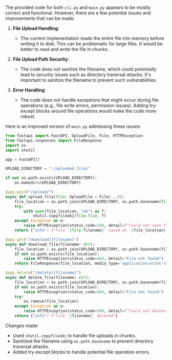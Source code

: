 The provided code for both `cli.py` and `main.py` appears to be mostly correct and functional. However, there are a few potential issues and improvements that can be made:

1. **File Upload Handling**:
   - The current implementation reads the entire file into memory before writing it to disk. This can be problematic for large files. It would be better to read and write the file in chunks.

2. **File Upload Path Security**:
   - The code does not sanitize the filename, which could potentially lead to security issues such as directory traversal attacks. It's important to sanitize the filename to prevent such vulnerabilities.

3. **Error Handling**:
   - The code does not handle exceptions that might occur during file operations (e.g., file write errors, permission issues). Adding try-except blocks around file operations would make the code more robust.

Here is an improved version of `main.py` addressing these issues:

```python
from fastapi import FastAPI, UploadFile, File, HTTPException
from fastapi.responses import FileResponse
import os
import shutil

app = FastAPI()

UPLOAD_DIRECTORY = "./uploaded_files"

if not os.path.exists(UPLOAD_DIRECTORY):
    os.makedirs(UPLOAD_DIRECTORY)

@app.post("/upload/")
async def upload_file(file: UploadFile = File(...)):
    file_location = os.path.join(UPLOAD_DIRECTORY, os.path.basename(file.filename))
    try:
        with open(file_location, "wb") as f:
            shutil.copyfileobj(file.file, f)
    except Exception as e:
        raise HTTPException(status_code=500, detail=f"Could not save file: {str(e)}")
    return {"info": f"file '{file.filename}' saved at '{file_location}'"}

@app.get("/download/{filename}")
async def download_file(filename: str):
    file_location = os.path.join(UPLOAD_DIRECTORY, os.path.basename(filename))
    if not os.path.exists(file_location):
        raise HTTPException(status_code=404, detail="File not found")
    return FileResponse(file_location, media_type='application/octet-stream', filename=filename)

@app.delete("/delete/{filename}")
async def delete_file(filename: str):
    file_location = os.path.join(UPLOAD_DIRECTORY, os.path.basename(filename))
    if not os.path.exists(file_location):
        raise HTTPException(status_code=404, detail="File not found")
    try:
        os.remove(file_location)
    except Exception as e:
        raise HTTPException(status_code=500, detail=f"Could not delete file: {str(e)}")
    return {"info": f"file '{filename}' deleted"}
```

Changes made:
- Used `shutil.copyfileobj` to handle file uploads in chunks.
- Sanitized the filename using `os.path.basename` to prevent directory traversal attacks.
- Added try-except blocks to handle potential file operation errors.
